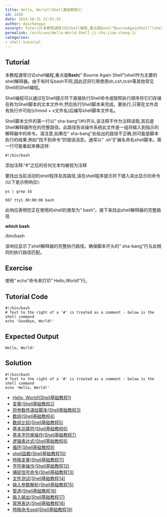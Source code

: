 ```yaml
---
title: Hello, World!(Shell基础教程1)
id: 1426
date: 2024-10-31 22:01:55
author: daichangya
excerpt: Tutorial本教程通常讨论shell编程,重点是Bash(“BourneAgainShell”)shell作为主要的shell解释器。由于有时与bash不同,因此还将引用使用sh,csh,tcsh等其他常见Shell的Shell编程。Shell编程可以通过在Shell提示符下直接执行Shell命
permalink: /archives/Hello-World-Shell-ji-chu-jiao-cheng-1/
categories:
- shell-tutorial
---
```


Tutorial
--------
本教程通常讨论shell编程,重点是**Bash**(“ Bourne Again Shell”)shell作为主要的shell解释器。由于有时与bash不同,因此还将引用使用sh,csh,tcsh等其他常见Shell的Shell编程。

Shell编程可以通过在Shell提示符下直接执行Shell命令或按照执行顺序将它们存储在称为Shell脚本的文本文件中,然后执行Shell脚本来完成。要执行,只需在文件具有执行许可权(chmod + x文件名)后编写shell脚本文件名。

Shell脚本文件的第一行以“ sha-bang”(#!)开头,该注释不作为注释读取,其后是Shell解释器所在的完整路径。此路径告诉操作系统此文件是一组将输入到指示的解释器中的命令。请注意,如果在“ sha-bang”处给出的路径不正确,则可能是脚本执行的结果,例如“找不到命令”的错误消息。通常以“ .sh”扩展名命名shell脚本。第一行可能看起来像这样:

	#!/bin/bash 

添加注释:“#”之后的任何文本均被视为注释

要找出当前活动的shell程序及其路径,请在shell程序提示符下键入突出显示的命令(以下是示例响应):

	ps | grep $$
	
	987 tty1 00:00:00 bash

此响应表明您正在使用的shell的类型为“ bash”。接下来找出shell解释器的完整路径

**which bash**

/bin/bash

该响应显示了shell解释器的完整执行路径。确保脚本开头的“ sha-bang”行与此相同的执行路径匹配。

Exercise
-------------
使用“ echo”命令来打印“ Hello,World!”行。

Tutorial Code
-------------
    #!/bin/bash
    # Text to the right of a '#' is treated as a comment - below is the shell command
    echo 'Goodbye, World!'

Expected Output
---------------
    Hello, World!

Solution
--------
    #!/bin/bash
    # Text to the right of a '#' is treated as a comment - below is the shell command
    echo 'Hello, World!'


*   [Hello, World!(Shell基础教程1)](https://blog.jsdiff.com/archives/Hello-World)
*   [变量(Shell基础教程2)](https://blog.jsdiff.com/archives/Variables)
*   [将参数传递给脚本(Shell基础教程3)](https://blog.jsdiff.com/archives/Passing-Arguments-to-the-Script)
*   [数组(Shell基础教程4)](https://blog.jsdiff.com/archives/Arrays)
*   [数组比较(Shell基础教程5)](https://blog.jsdiff.com/archives/Array-Comparison)
*   [基本运算符(Shell基础教程6)](https://blog.jsdiff.com/archives/Basic-Operators)
*   [基本字符串操作(Shell基础教程7)](https://blog.jsdiff.com/archives/Basic-String-Operations)
*   [逻辑表达式(Shell基础教程8)](https://blog.jsdiff.com/archives/Decision-Making)
*   [循环(Shell基础教程9)](https://blog.jsdiff.com/archives/Loops)
*   [shell函数(Shell基础教程10)](https://blog.jsdiff.com/archives/Shell-Functions)
*   [特殊变量(Shell基础教程11)](https://blog.jsdiff.com/archives/Special-Variables)
*   [字符串操作(Shell基础教程12)](https://blog.jsdiff.com/archives/String-Operations)
*   [捕捉信号命令(Shell基础教程13)](https://blog.jsdiff.com/archives/Bash-trap-command)
*   [文件测试(Shell基础教程14)](https://blog.jsdiff.com/archives/File-Testing)
*   [输入参数解析(Shell基础教程15)](https://blog.jsdiff.com/archives/Input-Parameter-Parsing)
*   [管道(Shell基础教程16)](https://blog.jsdiff.com/archives/Pipelines)
*   [输入输出(Shell基础教程17)](https://blog.jsdiff.com/archives/Process-Substitution)
*   [常用表达(Shell基础教程18)](https://blog.jsdiff.com/archives/Regular-Expressions)
*   [特殊命令sed(Shell基础教程19)](https://blog.jsdiff.com/archives/Basic-Sed-Operators)